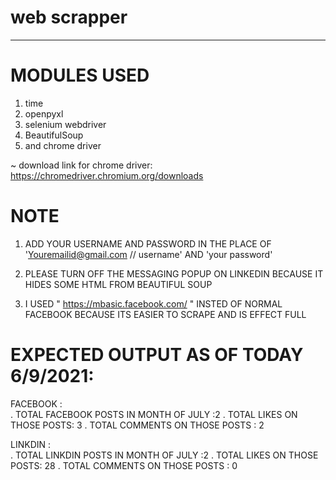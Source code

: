 # web scrapper

---

# MODULES USED

1. time
2. openpyxl
3. selenium webdriver
4. BeautifulSoup
5. and chrome driver

~ download link for chrome driver: https://chromedriver.chromium.org/downloads

# NOTE

1. ADD YOUR USERNAME AND PASSWORD IN THE PLACE OF 'Youremailid@gmail.com // username' AND 'your password'

2. PLEASE TURN OFF THE MESSAGING POPUP ON LINKEDIN BECAUSE IT HIDES SOME HTML FROM BEAUTIFUL SOUP

3. I USED " https://mbasic.facebook.com/ " INSTED OF NORMAL FACEBOOK BECAUSE ITS EASIER TO SCRAPE AND IS EFFECT FULL

# EXPECTED OUTPUT AS OF TODAY 6/9/2021:

FACEBOOK :  
. TOTAL FACEBOOK POSTS IN MONTH OF JULY :2
. TOTAL LIKES ON THOSE POSTS: 3
. TOTAL COMMENTS ON THOSE POSTS : 2

LINKDIN :  
. TOTAL LINKDIN POSTS IN MONTH OF JULY :2
. TOTAL LIKES ON THOSE POSTS: 28
. TOTAL COMMENTS ON THOSE POSTS : 0
